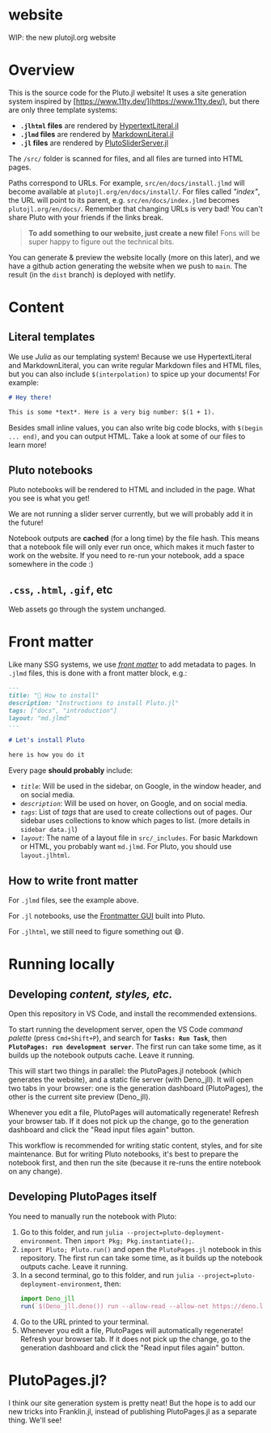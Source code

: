 # website
WIP: the new plutojl.org website



# Overview

This is the source code for the Pluto.jl website! It uses a site generation system inspired by [https://www.11ty.dev/](https://www.11ty.dev/), but there are only three template systems:
- **`.jlhtml` files** are rendered by [HypertextLiteral.jl](https://github.com/JuliaPluto/HypertextLiteral.jl)
- **`.jlmd` files** are rendered by [MarkdownLiteral.jl](https://github.com/JuliaPluto/MarkdownLiteral.jl)
- **`.jl` files** are rendered by [PlutoSliderServer.jl](https://github.com/JuliaPluto/PlutoSliderServer.jl)

The `/src/` folder is scanned for files, and all files are turned into HTML pages. 

Paths correspond to URLs. For example, `src/en/docs/install.jlmd` will become available at `plutojl.org/en/docs/install/`. For files called *"index"*, the URL will point to its parent, e.g. `src/en/docs/index.jlmd` becomes `plutojl.org/en/docs/`. Remember that changing URLs is very bad! You can't share Pluto with your friends if the links break.

> **To add something to our website, just create a new file!** Fons will be super happy to figure out the technical bits.

You can generate & preview the website locally (more on this later), and we have a github action generating the website when we push to `main`. The result (in the `dist` branch) is deployed with netlify.

# Content

## Literal templates
We use *Julia* as our templating system! Because we use HypertextLiteral and MarkdownLiteral, you can write regular Markdown files and HTML files, but you can also include `$(interpolation)` to spice up your documents! For example:

```markdown
# Hey there!

This is some *text*. Here is a very big number: $(1 + 1).
```

Besides small inline values, you can also write big code blocks, with `$(begin ... end)`, and you can output HTML. Take a look at some of our files to learn more!

## Pluto notebooks

Pluto notebooks will be rendered to HTML and included in the page. What you see is what you get!

We are not running a slider server currently, but we will probably add it in the future!

Notebook outputs are **cached** (for a long time) by the file hash. This means that a notebook file will only ever run once, which makes it much faster to work on the website. If you need to re-run your notebook, add a space somewhere in the code :)

## `.css`, `.html`, `.gif`, etc

Web assets go through the system unchanged.

# Front matter

Like many SSG systems, we use [*front matter*](https://www.11ty.dev/docs/data-frontmatter/) to add metadata to pages. In `.jlmd` files, this is done with a front matter block, e.g.:
```markdown
---
title: "🌼 How to install"
description: "Instructions to install Pluto.jl"
tags: ["docs", "introduction"]
layout: "md.jlmd"
---

# Let's install Pluto

here is how you do it
```

Every page **should probably** include:
- *`title`*: Will be used in the sidebar, on Google, in the window header, and on social media.
- *`description`*: Will be used on hover, on Google, and on social media.
- *`tags`*: List of *tags* that are used to create collections out of pages. Our sidebar uses collections to know which pages to list. (more details in `sidebar data.jl`)
- *`layout`*: The name of a layout file in `src/_includes`. For basic Markdown or HTML, you probably want `md.jlmd`. For Pluto, you should use `layout.jlhtml`.

## How to write front matter
For `.jlmd` files, see the example above. 

For `.jl` notebooks, use the [Frontmatter GUI](https://github.com/fonsp/Pluto.jl/pull/2104) built into Pluto.

For `.jlhtml`, we still need to figure something out 😄.

# Running locally

## Developing *content, styles, etc.*

Open this repository in VS Code, and install the recommended extensions.

To start running the development server, open the VS Code *command palette* (press `Cmd+Shift+P`), and search for **`Tasks: Run Task`**, then **`PlutoPages: run development server`**. The first run can take some time, as it builds up the notebook outputs cache. Leave it running.

This will start two things in parallel: the PlutoPages.jl notebook (which generates the website), and a static file server (with Deno_jll). It will open two tabs in your browser: one is the generation dashboard (PlutoPages), the other is the current site preview (Deno_jll).
 
Whenever you edit a file, PlutoPages will automatically regenerate! Refresh your browser tab. If it does not pick up the change, go to the generation dashboard and click the "Read input files again" button.

This workflow is recommended for writing static content, styles, and for site maintenance. But for writing Pluto notebooks, it's best to prepare the notebook first, and then run the site (because it re-runs the entire notebook on any change).

## Developing PlutoPages itself


You need to manually run the notebook with Pluto:
1. Go to this folder, and run `julia --project=pluto-deployment-environment`. Then `import Pkg; Pkg.instantiate();`.
1. `import Pluto; Pluto.run()` and open the `PlutoPages.jl` notebook in this repository. The first run can take some time, as it builds up the notebook outputs cache. Leave it running.
2. In a second terminal, go to this folder, and run `julia --project=pluto-deployment-environment`, then:
    ```julia
	import Deno_jll
	run(`$(Deno_jll.deno()) run --allow-read --allow-net https://deno.land/std@0.102.0/http/file_server.ts _site`)
    ```
3. Go to the URL printed to your terminal. 
4. Whenever you edit a file, PlutoPages will automatically regenerate! Refresh your browser tab. If it does not pick up the change, go to the generation dashboard and click the "Read input files again" button.

# PlutoPages.jl?

I think our site generation system is pretty neat! But the hope is to add our new tricks into Franklin.jl, instead of publishing PlutoPages.jl as a separate thing. We'll see!


